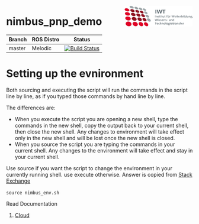 <img src="./doc/images/IWT.png" align="right"
     title="IWT logo" width="184" height="55">

# nimbus_pnp_demo

|Branch    | ROS Distro | Status    |
|----------|------------|-----------|
|master    | Melodic    |[![Build Status](https://travis-ci.org/prachandabhanu/nimbus_pnp_demo.svg?branch=master)](https://travis-ci.org/prachandabhanu/nimbus_pnp_demo)|

# Setting up the evnironment
Both sourcing and executing the script will run the commands in the script line by line, as if you typed those commands by hand line by line.

The differences are:
* When you execute the script you are opening a new shell, type the commands in the new shell, copy the output back to your current shell, then close the new shell. Any changes to environment will take effect only in the new shell and will be lost once the new shell is closed.
* When you source the script you are typing the commands in your current shell. Any changes to the environment will take effect and stay in your current shell.

Use source if you want the script to change the environment in your currently running shell. use execute otherwise.
Answer is copied from [Stack Exchange](https://superuser.com/questions/176783/what-is-the-difference-between-executing-a-bash-script-vs-sourcing-it)

`source nimbus_env.sh`

Read Documentation
1. [Cloud](https://github.com/prachandabhanu/nimbus_pnp_demo/blob/master/doc/rosdoc/detector/doc/html/index.html)